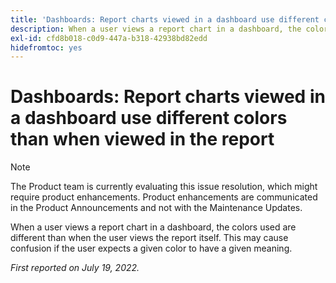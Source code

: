 ```yaml
---
title: 'Dashboards: Report charts viewed in a dashboard use different colors than when viewed in the report'
description: When a user views a report chart in a dashboard, the colors used are different than when the user views the report itself. This may cause confusion if the user expects a given color to have a given meaning.
exl-id: cfd8b018-c0d9-447a-b318-42938bd82edd
hidefromtoc: yes
---
```

# Dashboards: Report charts viewed in a dashboard use different colors than when viewed in the report

>[!NOTE]
>
>The Product team is currently evaluating this issue resolution, which might require product enhancements. Product enhancements are communicated in the Product Announcements and not with the Maintenance Updates.

When a user views a report chart in a dashboard, the colors used are different than when the user views the report itself. This may cause confusion if the user expects a given color to have a given meaning.

_First reported on July 19, 2022._
